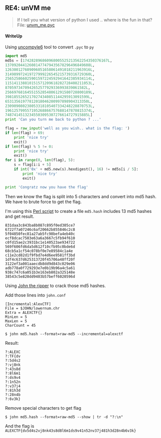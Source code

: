 ## RE4: unVM me

> If I tell you what version of python I used .. where is the fun in that? <br>
> File: [unvm_me.pyc](./lib/unvm_me.pyc)

#### WriteUp

Using [uncompyle6](https://github.com/rocky/python-uncompyle6) tool to convert `.pyc` to `py`

```python
import md5
md5s = [174282896860968005525213562254350376167L, 
137092044126081477479435678296496849608L, 
126300127609096051658061491018211963916L, 
314989972419727999226545215739316729360L, 
256525866025901597224592941642385934114L, 
115141138810151571209618282728408211053L, 
8705973470942652577929336993839061582L, 
256697681645515528548061291580728800189L, 
39818552652170274340851144295913091599L, 
65313561977812018046200997898904313350L, 
230909080238053318105407334248228870753L, 
196125799557195268866757688147870815374L, 
74874145132345503095307276614727915885L]
print 'Can you turn me back to python ? ...'

flag = raw_input('well as you wish.. what is the flag: ')
if len(flag) > 69:
    print 'nice try'
    exit()
if len(flag) % 5 != 0:
    print 'nice try'
    exit()
for i in range(0, len(flag), 5):
    s = flag[i:i + 5]
    if int('0x' + md5.new(s).hexdigest(), 16) != md5s[i / 5]:
        print 'nice try'
        exit()

print 'Congratz now you have the flag'
```

Then we know the flag is split into 5 characters and convert into md5 hash. We have to brute force to get the flag.

I'm using this [Perl script](./scripts/RE4-unVM_me.pl) to create a file `md5.hash` includes 13 md5 hashes and get result.

```
831daa3c843ba8b087c895f0ed305ce7
6722f7a07246c6af20662b855846c2c8
5f04850fec81a27ab5fc98befa4eb40c
ecf8dcac7503e63a6a3667c5fb94f610
c0fd15ae2c3931bc1e140523ae934722
569f606fd6da5d612f10cfb95c0bde6d
68cb5a1cf54c078bf0e7e89584c1a4e
c11e2cd82d1f9fbd7e4d6ee9581ff3bd
1df4c637d625313720f45706a48ff20f
3122ef3a001aaecdb8dd9d843c029e06
adb778a0f729293e7e0b19b96a4c5a61
938c747c6a051b3e163eb802a325148e
38543c5e820dd9403b57beff6020596d
```

Using [John the ripper](http://www.openwall.com/john/) to crack those md5 hashes.

Add those lines into `john.conf`

```
[Incremental:AlexCTF]
File = $JOHN/lowernum.chr
Extra = ALEXCTF{}
MinLen = 5
MaxLen = 5
CharCount = 45
```

```
$ john md5.hash --format=raw-md5 --incremental=alexctf
```

Result:

```
?:ALEXC
?:TF{dv
?:5d4s2
?:vj8nk
?:43s8d
?:8l6m1
?:ds9v4
?:1n52n
?:v37j4
?:81h3d
?:28n4b
?:6v3k}
```

Remove special characters to get flag

```
$ john md5.hash --format=raw-md5 --show | tr -d "?:\n"
```

And the flag is `ALEXCTF{dv5d4s2vj8nk43s8d8l6m1ds9v41n52nv37j481h3d28n4b6v3k}`
